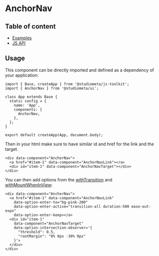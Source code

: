 # AnchorNav <Badges :texts="badges" />

<script setup>
  import pkg from '@studiometa/ui/molecules/AnchorNav/package.json';
  const badges = [`v${pkg.version}`, 'Twig'];
</script>

## Table of content

- [Examples](./examples)
- [JS API](./js-api)

## Usage

This component can be directly imported and defined as a dependency of your application:

```js{2,8}
import { Base, createApp } from '@studiometa/js-toolkit';
import { AnchorNav } from '@studiometa/ui';

class App extends Base {
  static config = {
    name: 'App',
    components: {
      AnchorNav,
    },
  };
}

export default createApp(App, document.body);
```

Then in your html make sure to have similar id and href for the link and the target.

```html{16}
<div data-component="AnchorNav">
  <a href="#item-1" data-component="AnchorNavLink"></a>
  <div id="item-1" data-component="AnchorNavTarget"></div>
</div>
```

You can then add options from the [withTransition](/components/primitives/Transition/#transition) and [withMountWhenInView](https://js-toolkit.studiometa.dev/api/decorators/withMountWhenInView.html):

```html{16}
<div data-component="AnchorNav">
  <a href="#item-1" data-component="AnchorNavLink"
    data-option-enter-to="bg-pink-200"
    data-option-enter-active="transition-all duration-500 ease-out-expo"
    data-option-enter-keep></a>
  <div id="item-1"
    data-component="AnchorNavTarget"
    data-option-intersection-observer='{
      "threshold": 0.5,
      "rootMargin": "0% 0px -30% 0px"
    }'>
  </div>
</div>
```
